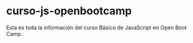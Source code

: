 # curso-js-openbootcamp
Esta es toda la información del curso Básico de JavaScript en Open Boot Camp.
